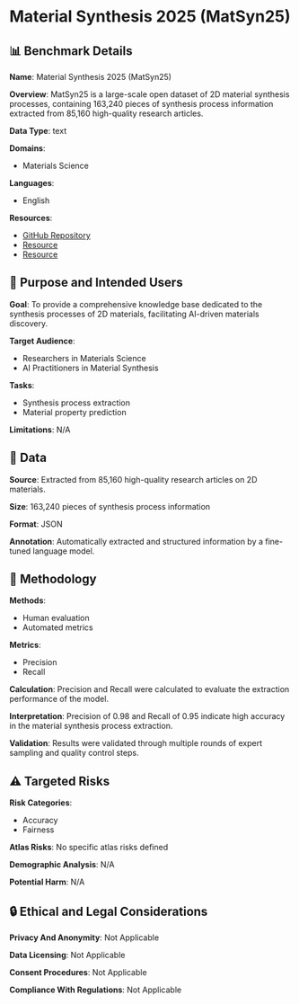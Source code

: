 # Material Synthesis 2025 (MatSyn25)

## 📊 Benchmark Details

**Name**: Material Synthesis 2025 (MatSyn25)

**Overview**: MatSyn25 is a large-scale open dataset of 2D material synthesis processes, containing 163,240 pieces of synthesis process information extracted from 85,160 high-quality research articles.

**Data Type**: text

**Domains**:
- Materials Science

**Languages**:
- English

**Resources**:
- [GitHub Repository](https://github.com/MatSynAI/MatSyn25)
- [Resource](https://huggingface.co/datasets/MatSynAI/MatSyn25)
- [Resource](https://matsynai.stpaper.cn/)

## 🎯 Purpose and Intended Users

**Goal**: To provide a comprehensive knowledge base dedicated to the synthesis processes of 2D materials, facilitating AI-driven materials discovery.

**Target Audience**:
- Researchers in Materials Science
- AI Practitioners in Material Synthesis

**Tasks**:
- Synthesis process extraction
- Material property prediction

**Limitations**: N/A

## 💾 Data

**Source**: Extracted from 85,160 high-quality research articles on 2D materials.

**Size**: 163,240 pieces of synthesis process information

**Format**: JSON

**Annotation**: Automatically extracted and structured information by a fine-tuned language model.

## 🔬 Methodology

**Methods**:
- Human evaluation
- Automated metrics

**Metrics**:
- Precision
- Recall

**Calculation**: Precision and Recall were calculated to evaluate the extraction performance of the model.

**Interpretation**: Precision of 0.98 and Recall of 0.95 indicate high accuracy in the material synthesis process extraction.

**Validation**: Results were validated through multiple rounds of expert sampling and quality control steps.

## ⚠️ Targeted Risks

**Risk Categories**:
- Accuracy
- Fairness

**Atlas Risks**:
No specific atlas risks defined

**Demographic Analysis**: N/A

**Potential Harm**: N/A

## 🔒 Ethical and Legal Considerations

**Privacy And Anonymity**: Not Applicable

**Data Licensing**: Not Applicable

**Consent Procedures**: Not Applicable

**Compliance With Regulations**: Not Applicable
